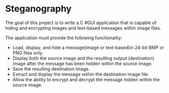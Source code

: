 # Steganography

The goal of this project is to write a C #GUI application that is capable of hiding and encrypting images and text-based messages within image files. 

The application must provide the following functionality:

* Load, display, and hide a message(image or text-based)in 24-bit BMP or PNG files only.
* Display both the  source image and the resulting output (destination) image after the message has been hidden within the source image.
* Save the resulting destination image.
* Extract and display the message within the destination image file.
* Allow the ability to encrypt and decrypt the message hidden within the source image.
